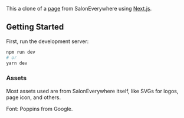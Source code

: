This a clone of a [page](https://saloneverywhere.com/people/melissa-hirtle-794768) from SalonEverywhere using [Next.js](https://nextjs.org/).

## Getting Started

First, run the development server:

```bash
npm run dev
# or
yarn dev
```

### Assets

Most assets used are from SalonEverywhere itself, like SVGs for logos, page icon, and others.

Font: Poppins from Google.
